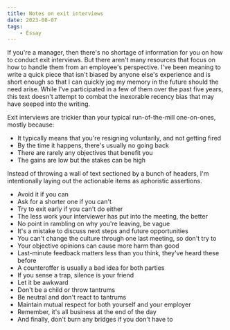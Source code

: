 ```yaml
---
title: Notes on exit interviews
date: 2023-08-07
tags:
    - Essay
---
```


If you're a manager, then there's no shortage of information for you on how to conduct exit
interviews. But there aren't many resources that focus on how to handle them from an
employee's perspective. I've been meaning to write a quick piece that isn't biased by anyone
else's experience and is short enough so that I can quickly jog my memory in the future
should the need arise. While I've participated in a few of them over the past five years,
this text doesn't attempt to combat the inexorable recency bias that may have seeped into
the writing.

Exit interviews are trickier than your typical run-of-the-mill one-on-ones, mostly because:

-   It typically means that you're resigning voluntarily, and not getting fired
-   By the time it happens, there's usually no going back
-   There are rarely any objectives that benefit you
-   The gains are low but the stakes can be high

Instead of throwing a wall of text sectioned by a bunch of headers, I'm intentionally laying
out the actionable items as aphoristic assertions.

-   Avoid it if you can
-   Ask for a shorter one if you can't
-   Try to exit early if you can't do either
-   The less work your interviewer has put into the meeting, the better
-   No point in rambling on why you're leaving, be vague
-   It's a mistake to discuss next steps and future opportunities
-   You can't change the culture through one last meeting, so don't try to
-   Your objective opinions can cause more harm than good
-   Last-minute feedback matters less than you think, they've heard these before
-   A counteroffer is usually a bad idea for both parties
-   If you sense a trap, silence is your friend
-   Let it be awkward
-   Don't be a child or throw tantrums
-   Be neutral and don't react to tantrums
-   Maintain mutual respect for both yourself and your employer
-   Remember, it's all business at the end of the day
-   And finally, don't burn any bridges if you don't have to
